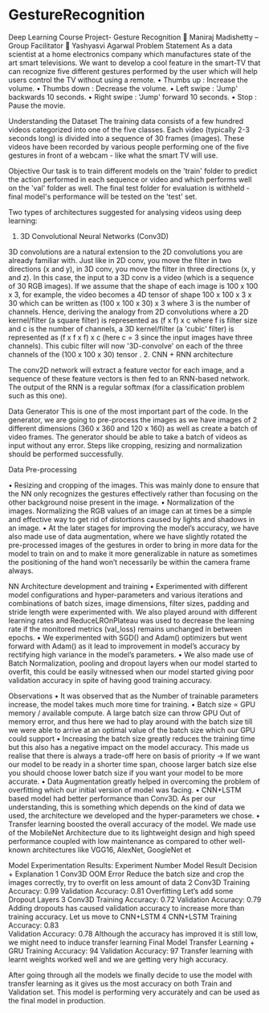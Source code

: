 # GestureRecognition
Deep Learning Course Project- Gesture Recognition
	Maniraj Madishetty – Group Facilitator
	Yashyasvi Agarwal
Problem Statement
As a data scientist at a home electronics company which manufactures state of the art smart televisions. We want to develop a cool feature in the smart-TV that can recognize five different gestures performed by the user which will help users control the TV without using a remote. 
•	Thumbs up		:  Increase the volume.
•	Thumbs down		: Decrease the volume.
•	Left swipe		: 'Jump' backwards 10 seconds.
•	Right swipe		: 'Jump' forward 10 seconds. 
•	Stop			: Pause the movie. 

Understanding the Dataset
The training data consists of a few hundred videos categorized into one of the five classes. Each video (typically 2-3 seconds long) is divided into a sequence of 30 frames (images). These videos have been recorded by various people performing one of the five gestures in front of a webcam - like what the smart TV will use. 

Objective
Our task is to train different models on the 'train' folder to predict the action performed in each sequence or video and which performs well on the 'val' folder as well. The final test folder for evaluation is withheld - final model's performance will be tested on the 'test' set.

Two types of architectures suggested for analysing videos using deep learning:
1.	3D Convolutional Neural Networks (Conv3D)

3D convolutions are a natural extension to the 2D convolutions you are already familiar with. Just like in 2D conv, you move the filter in two directions (x and y), in 3D conv, you move the filter in three directions (x, y and z). In this case, the input to a 3D conv is a video (which is a sequence of 30 RGB images). If we assume that the shape of each image is 100 x 100 x 3, for example, the video becomes a 4D tensor of shape 100 x 100 x 3 x 30 which can be written as (100 x 100 x 30) x 3 where 3 is the number of channels. Hence, deriving the analogy from 2D convolutions where a 2D kernel/filter (a square filter) is represented as (f x f) x c where f is filter size and c is the number of channels, a 3D kernel/filter (a 'cubic' filter) is represented as (f x f x f) x c (here c = 3 since the input images have three channels). This cubic filter will now '3D-convolve' on each of the three channels of the (100 x 100 x 30) tensor
.
2.	CNN + RNN architecture 

The conv2D network will extract a feature vector for each image, and a sequence of these feature vectors is then fed to an RNN-based network. The output of the RNN is a regular softmax (for a classification problem such as this one).

Data Generator
This is one of the most important part of the code. In the generator, we are going to pre-process the images as we have images of 2 different dimensions (360 x 360 and 120 x 160) as well as create a batch of video frames. The generator should be able to take a batch of videos as input without any error. Steps like cropping, resizing and normalization should be performed successfully.

Data Pre-processing

•	Resizing and cropping of the images. This was mainly done to ensure that the NN only recognizes the gestures effectively rather than focusing on the other background noise present in the image.
•	Normalization of the images. Normalizing the RGB values of an image can at times be a simple and effective way to get rid of distortions caused by lights and shadows in an image.
•	At the later stages for improving the model’s accuracy, we have also made use of data augmentation, where we have slightly rotated the pre-processed images of the gestures in order to bring in more data for the model to train on and to make it more generalizable in nature as sometimes the positioning of the hand won’t necessarily be within the camera frame always.
                                
NN Architecture development and training
•	Experimented with different model configurations and hyper-parameters and various iterations and combinations of batch sizes, image dimensions, filter sizes, padding and stride length were experimented with. We also played around with different learning rates and ReduceLROnPlateau was used to decrease the learning rate if the monitored metrics (val_loss) remains unchanged in between epochs.
•	We experimented with SGD() and Adam() optimizers but went forward with Adam() as it lead to improvement in model’s accuracy by rectifying high variance in the model’s parameters. 
•	We also made use of Batch Normalization, pooling and dropout layers when our model started to overfit, this could be easily witnessed when our model started giving poor validation accuracy in spite of having good training accuracy. 

Observations
•	It was observed that as the Number of trainable parameters increase, the model takes much more time for training.
•	Batch size ∝ GPU memory / available compute. A large batch size can throw GPU Out of memory error, and thus here we had to play around with the batch size till we were able to arrive at an optimal value of the batch size which our GPU could support 
•	Increasing the batch size greatly reduces the training time but this also has a negative impact on the model accuracy. This made us realise that there is always a trade-off here on basis of priority -> If we want our model to be ready in a shorter time span, choose larger batch size else you should choose lower batch size if you want your model to be more accurate.
•	Data Augmentation greatly helped in overcoming the problem of overfitting which our initial version of model was facing. 
•	CNN+LSTM based model had better performance than Conv3D. As per our understanding, this is something which depends on the kind of data we used, the architecture we developed and the hyper-parameters we chose.
•	Transfer learning boosted the overall accuracy of the model. We made use of the MobileNet Architecture due to its lightweight design and high speed performance coupled with low maintenance as compared to other well-known architectures like VGG16, AlexNet, GoogleNet et










Model Experimentation Results:
Experiment Number	Model	Result 	Decision + Explanation
1	Conv3D	OOM Error	Reduce the batch size and crop the images correctly, try to overfit on less amount of data
2	Conv3D	Training Accuracy: 0.99
Validation Accuracy: 0.81	Overfitting 
Let’s add some Dropout Layers 
3	Conv3D	Training Accuracy: 0.72
Validation Accuracy: 0.79	Adding dropouts has caused validation accuracy to increase more than training accuracy. Let us move to CNN+LSTM
4	CNN+LSTM	Training Accuracy: 0.83  
Validation Accuracy: 0.78	Although the accuracy has improved it is still low, we might need to induce transfer learning
Final Model	Transfer Learning + GRU	Training Accuracy: 94
Validation Accuracy: 97	Transfer learning with learnt weights worked well and we are getting very high accuracy.



After going through all the models we finally decide to use the model with transfer learning as it gives us the most accuracy on both Train and Validation set. This model is performing very accurately and can be used as the final model in production.

